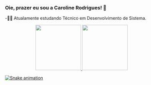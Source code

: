 ### Oie, prazer eu sou a Caroline Rodrigues! 👋

-👩‍💻 Atualamente estudando Técnico em Desenvolvimento de Sistema.

<div align="center">
  <a href="https://github.com/carolinedsr">
  <img height="150em" src="https://github-readme-stats.vercel.app/api?username=carolinedsr&show_icons=false&theme=dark&include_all_commits=true&count_private=true"/>
  <img height="150em" src="https://github-readme-stats.vercel.app/api/top-langs/?username=carolinedrs&layout=compact&langs_count=7&theme=dark"/>
</div>
  
 ![Snake animation](https://github.com/carolinedsr/carolinedsr/blob/output/github-contribution-grid-snake.svg)

